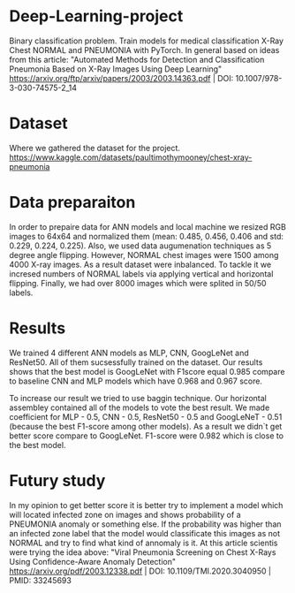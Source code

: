 # Deep-Learning-project
Binary classification problem. Train models for medical classification X-Ray Chest NORMAL and PNEUMONIA with PyTorch.
In general based on ideas from this article: "Automated Methods for Detection and Classification Pneumonia Based on X-Ray Images Using Deep Learning" https://arxiv.org/ftp/arxiv/papers/2003/2003.14363.pdf  | DOI: 10.1007/978-3-030-74575-2_14 

# Dataset
Where we gathered the dataset for the project.
https://www.kaggle.com/datasets/paultimothymooney/chest-xray-pneumonia

# Data preparaiton 
In order to prepaire data for ANN models and local machine we resized RGB images to 64x64 and normalized them (mean: 0.485, 0.456, 0.406 and std:
0.229, 0.224, 0.225). Also, we used data augumenation techniques as 5 degree angle flipping. However, NORMAL chest images were 1500 among 4000 X-ray images. As a result dataset were inbalanced. To tackle it we incresed numbers of NORMAL labels via applying vertical and horizontal flipping. Finally, we had over 8000 images which were splited in 50/50 labels.

# Results
We trained 4 different ANN models as MLP, CNN, GoogLeNet and ResNet50. All of them sucsessfully trained on the dataset.
Our results shows that the best model is GoogLeNet with F1score equal 0.985 compare to baseline CNN and MLP models which have 0.968 and 0.967 score.

To increase our result we tried to use baggin technique. Our horizontal assembley contained all of the models to vote the best result. We made coefficient for MLP - 0.5, CNN - 0.5, ResNet50 - 0.5 and GoogLeNeT - 0.51 (because the best F1-score among other models). As a result we didn`t get better score compare to GoogLeNet. F1-score were 0.982 which is close to the best model.

# Futury study
In my opinion to get better score it is better try to implement a model which will located infected zone on images and shows probability of a PNEUMONIA anomaly or something else. If the probability was higher than an infected zone label that the model would classificate this images as not NORMAL and try to find what kind of annomaly is it.
At this article scientis were trying the idea above: "Viral Pneumonia Screening on Chest X-Rays Using Confidence-Aware Anomaly Detection" https://arxiv.org/pdf/2003.12338.pdf | DOI: 10.1109/TMI.2020.3040950 | PMID: 33245693
